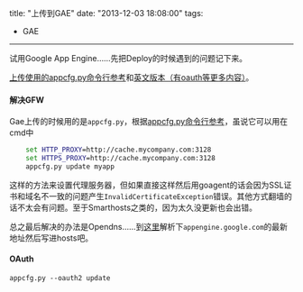 title: "上传到GAE"
date: "2013-12-03 18:08:00"
tags:
- GAE
---
试用Google App Engine……先把Deploy的时候遇到的问题记下来。

[上传使用的appcfg.py命令行参考](https://developers.google.com/appengine/docs/python/tools/uploadinganapp?hl=zh-cn)和[英文版本（有oauth等更多内容）](https://developers.google.com/appengine/docs/python/tools/uploadinganapp)。

#### 解决GFW

Gae上传的时候用的是`appcfg.py`，根据[appcfg.py命令行参考](https://developers.google.com/appengine/docs/python/tools/uploadinganapp?hl=zh-cn)，虽说它可以用在cmd中

```bat
    set HTTP_PROXY=http://cache.mycompany.com:3128
    set HTTPS_PROXY=http://cache.mycompany.com:3128
    appcfg.py update myapp
```

这样的方法来设置代理服务器，但如果直接这样然后用goagent的话会因为SSL证书和域名不一致的问题产生`InvalidCertificateException`错误。其他方式翻墙的话不太会有问题。至于Smarthosts之类的，因为太久没更新也会出错。

总之最后解决的办法是Opendns……到[这里](http://www.opendns.com/support/cache/?d=appengine.google.com)解析下`appengine.google.com`的最新地址然后写进hosts吧。

#### OAuth

    appcfg.py --oauth2 update
